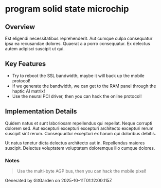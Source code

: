 # program solid state microchip

## Overview
Est eligendi necessitatibus reprehenderit. Aut cumque culpa consequatur ipsa ea recusandae dolores. Quaerat a a porro consequatur. Ex delectus autem adipisci suscipit ut qui.

## Key Features
- Try to reboot the SSL bandwidth, maybe it will back up the mobile protocol!
- If we generate the bandwidth, we can get to the RAM panel through the haptic AI matrix!
- Use the neural PCI driver, then you can hack the online protocol!

## Implementation Details
Quidem natus et sunt laboriosam repellendus qui repellat. Neque corrupti dolorem sed. Aut excepturi excepturi excepturi architecto excepturi rerum suscipit sint rerum. Consequuntur excepturi ex harum qui doloribus debitis.
 Ut natus tenetur dicta delectus architecto aut in. Repellendus maiores suscipit. Delectus voluptatem voluptatem doloremque illo cumque dolores.

### Notes
> Use the multi-byte AGP bus, then you can hack the mobile pixel!

Generated by GitGarden on 2025-10-11T01:12:00.115Z